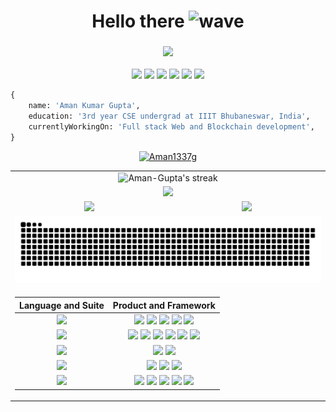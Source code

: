 <h1 align="center">
  Hello there
  <img alt="wave" src="https://emojis.slackmojis.com/emojis/images/1613285697/12806/meow_attention.png?1613285697" width="36">
</h1>
<h3 align="center"><img src="https://readme-typing-svg.herokuapp.com?center=true&vCenter=true&lines=Blockchain+%26+Web+Developer+"></h3>

<!--social-->
<!-- ## 🙋‍ Connect with me: -->
<p align="center">
<!-- <a href="https://github.com/Aman1337g"><img src = "https://badges.pufler.dev/visits/Aman1337g/Aman1337g" height = 30px> --><img src = "https://visits.dashroshan.com/Aman1337g?label=VISITS&shadow=1&shadowOpacity=30&swap=0&labelBGColor=484848&countBGColor=1CA2F1&labelTextColor=FFFFFF&countTextColor=FFFFFF" height = 30px> <a href="https://aman1337g.vercel.app/"><img src = "https://img.shields.io/badge/Website-Page?style=flat&color=1CA2F1&logo=alibabacloud&logoColor=white" height = 30px></a> <a href="https://twitter.com/Aman1337g"><img src = "https://img.shields.io/badge/Twitter-Page?style=flat&logo=twitter&logoColor=white&color=1CA2F1" height = 30px></a> <a href="https://www.linkedin.com/in/aman-gupta-b03906227/"><img src = "https://img.shields.io/badge/LinkedIn-Page?style=flat&logo=linkedin&logoColor=white&color=0E76A8" height = 30px></a> <a href="https://discordapp.com/users/921998155476774922"><img src = "https://img.shields.io/badge/Discord-Page?style=flat&logo=discord&logoColor=white&color=4169E1" height = 30px></a> <a href="https://www.instagram.com/aman_65144/"><img src = "https://img.shields.io/badge/Instagram-Page?style=flat&logo=instagram&logoColor=white&color=DD2A7B" height = 30px></a><!--   <a href="https://www.hackerrank.com/Aman1337g"><img src = "https://img.shields.io/badge/HackerRank-Page?style=flat&logo=hackerrank&logoColor=white&color=1ba94c" height = 30px></a> --> 
</p>

```py
{
    name: 'Aman Kumar Gupta',
    education: '3rd year CSE undergrad at IIIT Bhubaneswar, India',
    currentlyWorkingOn: 'Full stack Web and Blockchain development',
}
```

<p align="center"> <a href="https://github.com/ryo-ma/github-profile-trophy"><img src="https://github-profile-trophy.vercel.app/?username=Aman1337g&column=-1" alt="Aman1337g" /></a> </p>


<!-- GitHub Readme Streak Stats-->
<!-- ## 🔥 Streak stats -->
<table align="center">
  <tr>
    <td colspan="2" align="center"><img  alt="Aman-Gupta's streak" src="https://github-readme-streak-stats.herokuapp.com/?user=Aman1337g&show_icons=true&theme=dark&locale=en&layout=compact"/></td>
  </tr>
  <tr>
    <td colspan="2" align="center"><img src="https://github-readme-activity-graph.vercel.app/graph?username=Aman1337g&theme=xcode"></td>
  </tr>
  <tr>
    <td align="center"><img src="https://github-readme-stats.vercel.app/api?username=Aman1337g&show_icons=true&theme=dark&locale=en&layout=compact"/></td>
    <td align="center"><img src="https://github-readme-stats.vercel.app/api/top-langs?username=Aman1337g&show_icons=true&theme=dark&locale=en&layout=compact"/></td>
  </tr>
  <tr>
    <td colspan="2" align="center"><img src="https://github.com/Aman1337g/Aman1337g/blob/output/github-contribution-grid-snake.svg"/></td>
  </tr>
  <tr>
    <td colspan="2" align="center"/>
    
| Language and Suite | Product and Framework |
| :---: | :---: |
| <img src = "https://img.shields.io/badge/Language-Page?style=flat&color=008bb9" height = 30px> | <img src = "https://img.icons8.com/color/60/000000/python--v1.png" height = 60px> <img src = "https://img.icons8.com/color/60/000000/javascript--v1.png" height = 60px> <img src = "https://img.icons8.com/color/60/000000/c-programming.png" height = 60px> <img src = "https://img.icons8.com/color/60/000000/c-plus-plus-logo.png" height = 60px> <img src = "https://img.icons8.com/color/60/000000/solidity.png" height = 60px> |
| <img src = "https://img.shields.io/badge/Web-Page?style=flat&color=008bb9" height = 30px> | <img src = "https://img.shields.io/badge/HTML-Page?style=flat&logo=html5&logoColor=white&color=e44d26" height = 30px> <img src = "https://img.shields.io/badge/CSS-Page?style=flat&logo=css3&logoColor=white&color=264de4" height = 30px>  <img src = "https://img.shields.io/badge/JavaScript-Page?style=flat&logo=javascript&logoColor=white&color=d19b07" height = 30px> <img src = "https://img.shields.io/badge/HUGO-Page?style=flat&logo=hugo&logoColor=white&color=e53a40" height = 30px > <img src = "https://img.shields.io/badge/Node-Page?style=flat&logo=nodedotjs&logoColor=white&color=4db33d" height = 30px> <img src = "https://img.shields.io/badge/React-Page?style=flat&logo=react&logoColor=white&color=139cda" height = 30px>|
| <img src = "https://img.shields.io/badge/Cloud-Page?style=flat&color=008bb9" height = 30px> | <img src = "https://img.shields.io/badge/Heroku-Page?style=flat&logo=heroku&logoColor=white&color=6762a6" height = 30px> <img src="https://img.shields.io/badge/Vercel-Page?style=flat&logo=vercel&logoColor=white&color=56676e" height=30px> |
| <img src = "https://img.shields.io/badge/Database-Page?style=flat&color=008bb9" height = 30px> | <img src = "https://img.shields.io/badge/MySQL-Page?style=flat&logo=mysql&logoColor=white&color=0f80cc" height = 30px> <img src = "https://img.shields.io/badge/SQLite-Page?style=flat&logo=sqlite&logoColor=white&color=0f80cc" height = 30px> <img src = "https://img.shields.io/badge/MongoDB-Page?style=flat&logo=mongodb&logoColor=white&color=4db33d" height = 30px> |
| <img src = "https://img.shields.io/badge/Utility-Page?style=flat&color=008bb9" height = 30px> |<img src = "https://img.shields.io/badge/Git-Page?style=flat&logo=git&logoColor=white&color=F1502F" height = 30px> <img src = "https://img.shields.io/badge/Github-Page?style=flat&logo=github&logoColor=white&color=8d028d" height = 30px> <img src = "https://img.shields.io/badge/Postman-Page?style=flat&logo=postman&logoColor=white&color=F26634" height = 30px> <img src = "https://img.shields.io/badge/VSCode-Page?style=flat&logo=visualstudiocode&logoColor=white&color=008bb9" height = 30px> <img src = "https://img.shields.io/badge/Replit-Page?style=flat&logo=replit&logoColor=white&color=56676e" height = 30px> |

</td>
</tr>
</table>
